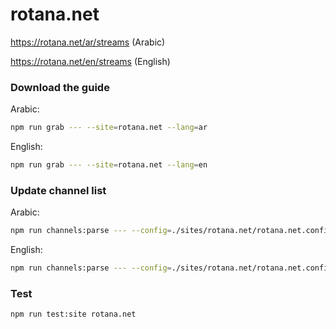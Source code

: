 # rotana.net

https://rotana.net/ar/streams (Arabic)

https://rotana.net/en/streams (English)

### Download the guide

Arabic:

```sh
npm run grab --- --site=rotana.net --lang=ar
```

English:

```sh
npm run grab --- --site=rotana.net --lang=en
```

### Update channel list

Arabic:

```sh
npm run channels:parse --- --config=./sites/rotana.net/rotana.net.config.js --output=./sites/rotana.net/rotana.net_ar.channels.xml --set=lang:ar
```

English:

```sh
npm run channels:parse --- --config=./sites/rotana.net/rotana.net.config.js --output=./sites/rotana.net/rotana.net_en.channels.xml --set=lang:en
```

### Test

```sh
npm run test:site rotana.net
```

